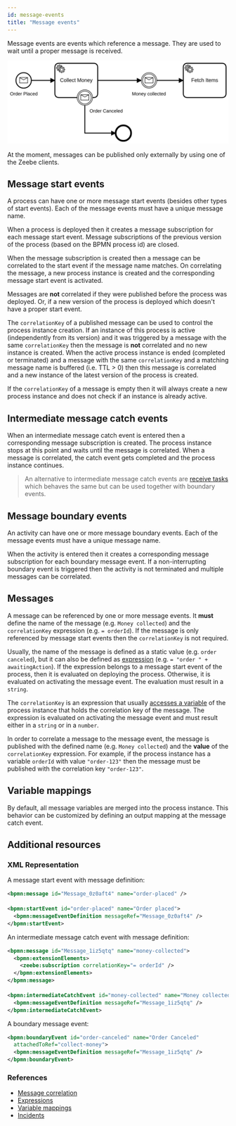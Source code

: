 ```yaml
---
id: message-events
title: "Message events"
---
```


Message events are events which reference a message. They are used to wait until a proper message is received.

![process](assets/message-events.png)

At the moment, messages can be published only externally by using one of the Zeebe clients.

## Message start events

A process can have one or more message start events (besides other types of start events). Each of the message events must have a unique message name.

When a process is deployed then it creates a message subscription for each message start event. Message subscriptions of the previous version of the process (based on the BPMN process id) are closed.

When the message subscription is created then a message can be correlated to the start event if the message name matches. On correlating the message, a new process instance is created and the corresponding message start event is activated.

Messages are **not** correlated if they were published before the process was deployed. Or, if a new version of the process is deployed which doesn't have a proper start event.

The `correlationKey` of a published message can be used to control the process instance creation. If an instance of this process is active (independently from its version) and it was triggered by a message with the same `correlationKey` then the message is **not** correlated and no new instance is created. When the active process instance is ended (completed or terminated) and a message with the same `correlationKey` and a matching message name is buffered (i.e. TTL > 0) then this message is correlated and a new instance of the latest version of the process is created.

If the `correlationKey` of a message is empty then it will always create a new process instance and does not check if an instance is already active.

## Intermediate message catch events

When an intermediate message catch event is entered then a corresponding message subscription is created. The process instance stops at this point and waits until the message is correlated. When a message is correlated, the catch event gets completed and the process instance continues.

> An alternative to intermediate message catch events are [receive tasks](../receive-tasks/receive-tasks.md) which behaves the same but can be used together with boundary events.

## Message boundary events

An activity can have one or more message boundary events. Each of the message events must have a unique message name.

When the activity is entered then it creates a corresponding message subscription for each boundary message event. If a non-interrupting boundary event is triggered then the activity is not terminated and multiple messages can be correlated.

## Messages

A message can be referenced by one or more message events. It **must** define the name of the message (e.g. `Money collected`) and the `correlationKey` expression (e.g. `= orderId`). If the message is only referenced by message start events then the `correlationKey` is not required.

Usually, the name of the message is defined as a static value (e.g. `order canceled`), but it can also be defined as [expression](/product-manuals/concepts/expressions.md) (e.g. `= "order " + awaitingAction`). If the expression belongs to a message start event of the process, then it is evaluated on deploying the process. Otherwise, it is evaluated on activating the message event. The evaluation must result in a `string`.

The `correlationKey` is an expression that usually [accesses a variable](/product-manuals/concepts/expressions.md#access-variables) of the process instance that holds the correlation key of the message. The expression is evaluated on activating the message event and must result either in a `string` or in a `number`.

In order to correlate a message to the message event, the message is published with the defined name (e.g. `Money collected`) and the **value** of the `correlationKey` expression. For example, if the process instance has a variable `orderId` with value `"order-123"` then the message must be published with the correlation key `"order-123"`.

## Variable mappings

By default, all message variables are merged into the process instance. This behavior can be customized by defining an output mapping at the message catch event.

## Additional resources

### XML Representation
A message start event with message definition:

```xml
<bpmn:message id="Message_0z0aft4" name="order-placed" />

<bpmn:startEvent id="order-placed" name="Order placed">
  <bpmn:messageEventDefinition messageRef="Message_0z0aft4" />
</bpmn:startEvent>
```

An intermediate message catch event with message definition:

```xml
<bpmn:message id="Message_1iz5qtq" name="money-collected">
  <bpmn:extensionElements>
    <zeebe:subscription correlationKey="= orderId" />
  </bpmn:extensionElements>
</bpmn:message>

<bpmn:intermediateCatchEvent id="money-collected" name="Money collected" >
  <bpmn:messageEventDefinition messageRef="Message_1iz5qtq" />
</bpmn:intermediateCatchEvent>
```

A boundary message event:

```xml
<bpmn:boundaryEvent id="order-canceled" name="Order Canceled"
  attachedToRef="collect-money">
  <bpmn:messageEventDefinition messageRef="Message_1iz5qtq" />
</bpmn:boundaryEvent>
```

### References

- [Message correlation](/product-manuals/concepts/messages.md)
- [Expressions](/product-manuals/concepts/expressions.md)
- [Variable mappings](/product-manuals/concepts/variables.md#inputoutput-variable-mappings)
- [Incidents](/product-manuals/concepts/incidents.md)
